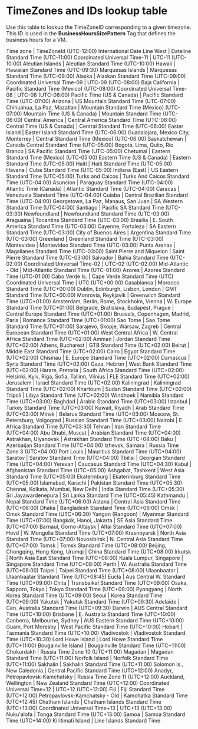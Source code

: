 # TimeZones and IDs lookup table

Use this table to lookup the TimeZoneID corresponding to a given timezone.
This ID is used in the __BusinessHoursSizePattern__ Tag that defines the business hours for a VM.

Time zone | TimeZoneId
(UTC-12:00) International Date Line West | Dateline Standard Time
(UTC-11:00) Coordinated Universal Time-11 | UTC-11
(UTC-10:00) Aleutian Islands | Aleutian Standard Time
(UTC-10:00) Hawaii | Hawaiian Standard Time
(UTC-09:30) Marquesas Islands | Marquesas Standard Time
(UTC-09:00) Alaska | Alaskan Standard Time
(UTC-09:00) Coordinated Universal Time-09 | UTC-09
(UTC-08:00) Baja California | Pacific Standard Time (Mexico)
(UTC-08:00) Coordinated Universal Time-08 | UTC-08
(UTC-08:00) Pacific Time (US & Canada) | Pacific Standard Time
(UTC-07:00) Arizona | US Mountain Standard Time
(UTC-07:00) Chihuahua, La Paz, Mazatlan | Mountain Standard Time (Mexico)
(UTC-07:00) Mountain Time (US & Canada) | Mountain Standard Time
(UTC-06:00) Central America | Central America Standard Time
(UTC-06:00) Central Time (US & Canada) | Central Standard Time
(UTC-06:00) Easter Island | Easter Island Standard Time
(UTC-06:00) Guadalajara, Mexico City, Monterrey | Central Standard Time (Mexico)
(UTC-06:00) Saskatchewan | Canada Central Standard Time
(UTC-05:00) Bogota, Lima, Quito, Rio Branco | SA Pacific Standard Time
(UTC-05:00) Chetumal | Eastern Standard Time (Mexico)
(UTC-05:00) Eastern Time (US & Canada) | Eastern Standard Time
(UTC-05:00) Haiti | Haiti Standard Time
(UTC-05:00) Havana | Cuba Standard Time
(UTC-05:00) Indiana (East) | US Eastern Standard Time
(UTC-05:00) Turks and Caicos | Turks And Caicos Standard Time
(UTC-04:00) Asuncion | Paraguay Standard Time
(UTC-04:00) Atlantic Time (Canada) | Atlantic Standard Time
(UTC-04:00) Caracas | Venezuela Standard Time
(UTC-04:00) Cuiaba | Central Brazilian Standard Time
(UTC-04:00) Georgetown, La Paz, Manaus, San Juan | SA Western Standard Time
(UTC-04:00) Santiago | Pacific SA Standard Time
(UTC-03:30) Newfoundland | Newfoundland Standard Time
(UTC-03:00) Araguaina | Tocantins Standard Time
(UTC-03:00) Brasilia | E. South America Standard Time
(UTC-03:00) Cayenne, Fortaleza | SA Eastern Standard Time
(UTC-03:00) City of Buenos Aires | Argentina Standard Time
(UTC-03:00) Greenland | Greenland Standard Time
(UTC-03:00) Montevideo | Montevideo Standard Time
(UTC-03:00) Punta Arenas | Magallanes Standard Time
(UTC-03:00) Saint Pierre and Miquelon | Saint Pierre Standard Time
(UTC-03:00) Salvador | Bahia Standard Time
(UTC-02:00) Coordinated Universal Time-02 | UTC-02
(UTC-02:00) Mid-Atlantic - Old | Mid-Atlantic Standard Time
(UTC-01:00) Azores | Azores Standard Time
(UTC-01:00) Cabo Verde Is. | Cape Verde Standard Time
(UTC) Coordinated Universal Time | UTC
(UTC+00:00) Casablanca | Morocco Standard Time
(UTC+00:00) Dublin, Edinburgh, Lisbon, London | GMT Standard Time
(UTC+00:00) Monrovia, Reykjavik | Greenwich Standard Time
(UTC+01:00) Amsterdam, Berlin, Rome, Stockholm, Vienna | W. Europe Standard Time
(UTC+01:00) Belgrade, Bratislava, Budapest, Prague | Central Europe Standard Time
(UTC+01:00) Brussels, Copenhagen, Madrid, Paris | Romance Standard Time
(UTC+01:00) Sao Tome | Sao Tome Standard Time
(UTC+01:00) Sarajevo, Skopje, Warsaw, Zagreb | Central European Standard Time
(UTC+01:00) West Central Africa | W. Central Africa Standard Time
(UTC+02:00) Amman | Jordan Standard Time
(UTC+02:00) Athens, Bucharest | GTB Standard Time
(UTC+02:00) Beirut | Middle East Standard Time
(UTC+02:00) Cairo | Egypt Standard Time
(UTC+02:00) Chisinau | E. Europe Standard Time
(UTC+02:00) Damascus | Syria Standard Time
(UTC+02:00) Gaza, Hebron | West Bank Standard Time
(UTC+02:00) Harare, Pretoria | South Africa Standard Time
(UTC+02:00) Helsinki, Kyiv, Riga, Sofia, Tallinn, Vilnius | FLE Standard Time
(UTC+02:00) Jerusalem | Israel Standard Time
(UTC+02:00) Kaliningrad | Kaliningrad Standard Time
(UTC+02:00) Khartoum | Sudan Standard Time
(UTC+02:00) Tripoli | Libya Standard Time
(UTC+02:00) Windhoek | Namibia Standard Time
(UTC+03:00) Baghdad | Arabic Standard Time
(UTC+03:00) Istanbul | Turkey Standard Time
(UTC+03:00) Kuwait, Riyadh | Arab Standard Time
(UTC+03:00) Minsk | Belarus Standard Time
(UTC+03:00) Moscow, St. Petersburg, Volgograd | Russian Standard Time
(UTC+03:00) Nairobi | E. Africa Standard Time
(UTC+03:30) Tehran | Iran Standard Time
(UTC+04:00) Abu Dhabi, Muscat | Arabian Standard Time
(UTC+04:00) Astrakhan, Ulyanovsk | Astrakhan Standard Time
(UTC+04:00) Baku | Azerbaijan Standard Time
(UTC+04:00) Izhevsk, Samara | Russia Time Zone 3
(UTC+04:00) Port Louis | Mauritius Standard Time
(UTC+04:00) Saratov | Saratov Standard Time
(UTC+04:00) Tbilisi | Georgian Standard Time
(UTC+04:00) Yerevan | Caucasus Standard Time
(UTC+04:30) Kabul | Afghanistan Standard Time
(UTC+05:00) Ashgabat, Tashkent | West Asia Standard Time
(UTC+05:00) Ekaterinburg | Ekaterinburg Standard Time
(UTC+05:00) Islamabad, Karachi | Pakistan Standard Time
(UTC+05:30) Chennai, Kolkata, Mumbai, New Delhi | India Standard Time
(UTC+05:30) Sri Jayawardenepura | Sri Lanka Standard Time
(UTC+05:45) Kathmandu | Nepal Standard Time
(UTC+06:00) Astana | Central Asia Standard Time
(UTC+06:00) Dhaka | Bangladesh Standard Time
(UTC+06:00) Omsk | Omsk Standard Time
(UTC+06:30) Yangon (Rangoon) | Myanmar Standard Time
(UTC+07:00) Bangkok, Hanoi, Jakarta | SE Asia Standard Time
(UTC+07:00) Barnaul, Gorno-Altaysk | Altai Standard Time
(UTC+07:00) Hovd | W. Mongolia Standard Time
(UTC+07:00) Krasnoyarsk | North Asia Standard Time
(UTC+07:00) Novosibirsk | N. Central Asia Standard Time
(UTC+07:00) Tomsk | Tomsk Standard Time
(UTC+08:00) Beijing, Chongqing, Hong Kong, Urumqi | China Standard Time
(UTC+08:00) Irkutsk | North Asia East Standard Time
(UTC+08:00) Kuala Lumpur, Singapore | Singapore Standard Time
(UTC+08:00) Perth | W. Australia Standard Time
(UTC+08:00) Taipei | Taipei Standard Time
(UTC+08:00) Ulaanbaatar | Ulaanbaatar Standard Time
(UTC+08:45) Eucla | Aus Central W. Standard Time
(UTC+09:00) Chita | Transbaikal Standard Time
(UTC+09:00) Osaka, Sapporo, Tokyo | Tokyo Standard Time
(UTC+09:00) Pyongyang | North Korea Standard Time
(UTC+09:00) Seoul | Korea Standard Time
(UTC+09:00) Yakutsk | Yakutsk Standard Time
(UTC+09:30) Adelaide | Cen. Australia Standard Time
(UTC+09:30) Darwin | AUS Central Standard Time
(UTC+10:00) Brisbane | E. Australia Standard Time
(UTC+10:00) Canberra, Melbourne, Sydney | AUS Eastern Standard Time
(UTC+10:00) Guam, Port Moresby | West Pacific Standard Time
(UTC+10:00) Hobart | Tasmania Standard Time
(UTC+10:00) Vladivostok | Vladivostok Standard Time
(UTC+10:30) Lord Howe Island | Lord Howe Standard Time
(UTC+11:00) Bougainville Island | Bougainville Standard Time
(UTC+11:00) Chokurdakh | Russia Time Zone 10
(UTC+11:00) Magadan | Magadan Standard Time
(UTC+11:00) Norfolk Island | Norfolk Standard Time
(UTC+11:00) Sakhalin | Sakhalin Standard Time
(UTC+11:00) Solomon Is., New Caledonia | Central Pacific Standard Time
(UTC+12:00) Anadyr, Petropavlovsk-Kamchatsky | Russia Time Zone 11
(UTC+12:00) Auckland, Wellington | New Zealand Standard Time
(UTC+12:00) Coordinated Universal Time+12 | UTC+12
(UTC+12:00) Fiji | Fiji Standard Time
(UTC+12:00) Petropavlovsk-Kamchatsky - Old | Kamchatka Standard Time
(UTC+12:45) Chatham Islands | Chatham Islands Standard Time
(UTC+13:00) Coordinated Universal Time+13 | UTC+13
(UTC+13:00) Nuku'alofa | Tonga Standard Time
(UTC+13:00) Samoa | Samoa Standard Time
(UTC+14:00) Kiritimati Island | Line Islands Standard Time
